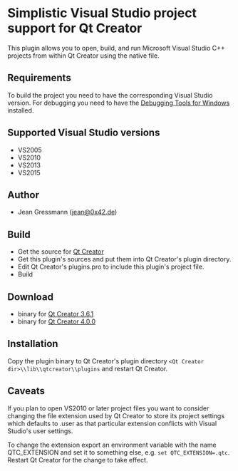 Simplistic Visual Studio project support for Qt Creator
=======================================================

This plugin allows you to open, build, and run Microsoft Visual Studio C++ projects from within Qt Creator using the native file.

Requirements
------------
To build the project you need to have the corresponding Visual Studio version. For debugging you need to have 
the [Debugging Tools for Windows](https://msdn.microsoft.com/en-us/library/windows/hardware/ff551063(v=vs.85).aspx) installed.

Supported Visual Studio versions
--------------------------------
* VS2005
* VS2010
* VS2013
* VS2015

Author
-------
* Jean Gressmann (jean@0x42.de)

Build
-----
* Get the source for [Qt Creator](https://github.com/qtproject/qt-creator)
* Get this plugin's sources and put them into Qt Creator's plugin directory. 
* Edit Qt Creator's plugins.pro to include this plugin's project file.
* Build

Download
--------

* binary for [Qt Creator 3.6.1](https://www.dropbox.com/s/7dkpx47bx5kmul1/VsProjectManager.dll?dl=1) 
* binary for [Qt Creator 4.0.0](https://www.dropbox.com/s/7hx171zhimgz0mw/VsProjectManager.dll?dl=1)

Installation
------------
Copy the plugin binary to Qt Creator's plugin directory `<Qt Creator dir>\\lib\\qtcreator\\plugins` and restart Qt Creator.


Caveats
-------
If you plan to open VS2010 or later project files you want to consider changing the file extension used by Qt Creator to store its 
project settings which defaults to .user as that particular extension conflicts with Visual Studio's user settings.

To change the extension export an environment variable with the name QTC_EXTENSION and set it to something else, e.g. `set QTC_EXTENSION=.qtc`.
Restart Qt Creator for the change to take effect.




